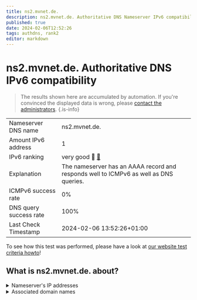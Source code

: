 ```yaml
---
title: ns2.mvnet.de.
description: ns2.mvnet.de. Authoritative DNS Nameserver IPv6 compatibility
published: true
date: 2024-02-06T12:52:26
tags: authdns, rank2
editor: markdown
---
```


# ns2.mvnet.de. Authoritative DNS IPv6 compatibility

> The results shown here are accumulated by automation. If you're convinced the displayed data is wrong, please [contact the administrators](/howto/chat). 
{.is-info}




|   |   |
| - | - |
| Nameserver DNS name | ns2.mvnet.de.
| Amount IPv6 address | 1
| IPv6 ranking | very good :2nd_place_medal: [🔗](/howto/ranking) |
| Explanation | The nameserver has an AAAA record and responds well to ICMPv6 as well as DNS queries. |
| ICMPv6 success rate | 0%|
| DNS query success rate | 100% |
| Last Check Timestamp | 2024-02-06 13:52:26+01:00 |

To see how this test was performed, please have a look at [our website test criteria howto](/howto/testcriteria/authdns)!


## What is ns2.mvnet.de. about?




<details>
<summary>Nameserver's IP addresses</summary>

2a02:1006:c000:0:195:145:109:51

</details>



<details>
<summary>Associated domain names</summary>

www.regierung-mv.de

</details>
